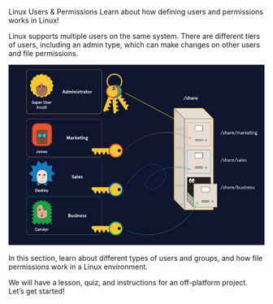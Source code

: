 

Linux Users & Permissions
Learn about how defining users and permissions works in Linux!

Linux supports multiple users on the same system. There are different tiers of users, including an admin type, which can make changes on other users and file permissions.

![](./users-graphic.jpg)


In this section, learn about different types of users and groups, and how file permissions work in a Linux environment.

We will have a lesson, quiz, and instructions for an off-platform project. Let’s get started!


